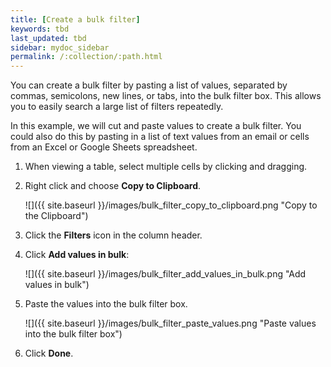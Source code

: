 ```yaml
---
title: [Create a bulk filter]
keywords: tbd
last_updated: tbd
sidebar: mydoc_sidebar
permalink: /:collection/:path.html
---
```

You can create a bulk filter by pasting a list of values, separated by commas, semicolons, new lines, or tabs, into the bulk filter box. This allows you to easily search a large list of filters repeatedly.

In this example, we will cut and paste values to create a bulk filter. You could also do this by pasting in a list of text values from an email or cells from an Excel or Google Sheets spreadsheet.

1. When viewing a table, select multiple cells by clicking and dragging.
2. Right click and choose **Copy to Clipboard**.

     ![]({{ site.baseurl }}/images/bulk_filter_copy_to_clipboard.png "Copy to the Clipboard")

3. Click the **Filters** icon in the column header.

4. Click **Add values in bulk**:

     ![]({{ site.baseurl }}/images/bulk_filter_add_values_in_bulk.png "Add values in bulk")

5. Paste the values into the bulk filter box.

     ![]({{ site.baseurl }}/images/bulk_filter_paste_values.png "Paste values into the bulk filter box")

6. Click **Done**.

